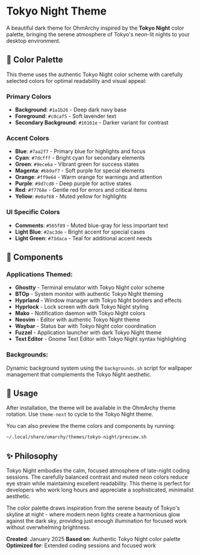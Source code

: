 # Tokyo Night Theme

A beautiful dark theme for OhmArchy inspired by the **Tokyo Night** color palette, bringing the serene atmosphere of Tokyo's neon-lit nights to your desktop environment.

## 🎨 Color Palette

This theme uses the authentic Tokyo Night color scheme with carefully selected colors for optimal readability and visual appeal:

### Primary Colors

- **Background**: `#1a1b26` - Deep dark navy base
- **Foreground**: `#c0caf5` - Soft lavender text
- **Secondary Background**: `#16161e` - Darker variant for contrast

### Accent Colors

- **Blue**: `#7aa2f7` - Primary blue for highlights and focus
- **Cyan**: `#7dcfff` - Bright cyan for secondary elements
- **Green**: `#9ece6a` - Vibrant green for success states
- **Magenta**: `#bb9af7` - Soft purple for special elements
- **Orange**: `#ff9e64` - Warm orange for warnings and attention
- **Purple**: `#9d7cd8` - Deep purple for active states
- **Red**: `#f7768e` - Gentle red for errors and critical items
- **Yellow**: `#e0af68` - Muted yellow for highlights

### UI Specific Colors

- **Comments**: `#565f89` - Muted blue-gray for less important text
- **Light Blue**: `#2ac3de` - Bright accent for special cases
- **Light Green**: `#73daca` - Teal for additional accent needs

## 📁 Components

### Applications Themed:

- **Ghostty** - Terminal emulator with Tokyo Night color scheme
- **BTOp** - System monitor with authentic Tokyo Night theming
- **Hyprland** - Window manager with Tokyo Night borders and effects
- **Hyprlock** - Lock screen with dark Tokyo Night styling
- **Mako** - Notification daemon with Tokyo Night colors
- **Neovim** - Editor with authentic Tokyo Night theme
- **Waybar** - Status bar with Tokyo Night color coordination
- **Fuzzel** - Application launcher with dark Tokyo Night theme
- **Text Editor** - Gnome Text Editor with Tokyo Night syntax highlighting

### Backgrounds:

Dynamic background system using the `backgrounds.sh` script for wallpaper management that complements the Tokyo Night aesthetic.

## 🚀 Usage

After installation, the theme will be available in the OhmArchy theme rotation. Use `theme-next` to cycle to the Tokyo Night theme.

You can also preview the theme colors and components by running:

```bash
~/.local/share/omarchy/themes/tokyo-night/preview.sh
```

## ✨ Philosophy

Tokyo Night embodies the calm, focused atmosphere of late-night coding sessions. The carefully balanced contrast and muted neon colors reduce eye strain while maintaining excellent readability. This theme is perfect for developers who work long hours and appreciate a sophisticated, minimalist aesthetic.

The color palette draws inspiration from the serene beauty of Tokyo's skyline at night - where modern neon lights create a harmonious glow against the dark sky, providing just enough illumination for focused work without overwhelming brightness.

**Created**: January 2025
**Based on**: Authentic Tokyo Night color palette
**Optimized for**: Extended coding sessions and focused work
